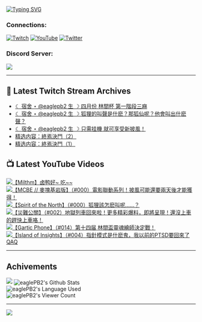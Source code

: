 <!--### Hello people, I'm EaglePB2 - The one who building something for fun 👋
Thank you for standby for this profile.   
The purpose of this profile is coming soon.   
You may come back later, as you wish if this readme.md is updated.   -->

<a href="https://git.io/typing-svg"><img src="https://readme-typing-svg.herokuapp.com?font=Fira+Code&duration=1000&pause=5000&vCenter=true&random=false&width=500&lines=%F0%9F%91%8B+Hello+Everyone%2C+I'm+EaglePB2.;%F0%9F%99%87+Thank+you+for+stopping+by+my+profile.+;%F0%9F%94%AD+%3D%3D%3D%3D+%F0%9F%94%AD;%F0%9F%91%8B+%E4%BD%A0%E5%A5%BD%EF%BC%8C%E6%AD%A1%E8%BF%8E%E4%BE%86%E5%88%B0%E6%88%91%E7%9A%84%E4%BB%A3%E7%A2%BC%E5%BA%AB%E3%80%82;%F0%9F%99%87+%E6%84%9F%E8%AC%9D%E5%89%8D%E4%BE%86%E5%8F%83%E8%A7%80%E5%B0%8F%E5%B1%8B+owo~" alt="Typing SVG" /></a>

### Connections:

[![Twitch](https://img.shields.io/badge/Twitch-9347FF?style=flat-square&logo=twitch&logoColor=white)](https://www.twitch.tv/eaglepb2)
[![YouTube](https://img.shields.io/badge/YouTube-%23FF0000.svg?style=flat-square&logo=YouTube&logoColor=white)](https://www.youtube.com/eaglepb2)
[![Twitter](https://img.shields.io/badge/Twitter-%231DA1F2.svg?style=flat-square&logo=Twitter&logoColor=white)](https://twitter.com/eaglepb2)

### Discord Server:

[![](https://invidget.switchblade.xyz/qKrub9b?theme=dark&language=ch)](https://discord.gg/qKrub9b)

---

## 👾 Latest Twitch Stream Archives
<!-- TWITCH:START -->
- [☾ 宿舍 ⋆ @eaglepb2 生 ☽ 四月份 林間杯 第一階段三麻](https://www.twitch.tv/videos/2421914896)
- [☾ 宿舍 ⋆ @eaglepb2 生 ☽ 狐狸的叫聲是什麽？那狐仙呢？他會叫出什麽聲？](https://www.twitch.tv/videos/2421738399)
- [☾ 宿舍 ⋆ @eaglepb2 生 ☽ 只需挂機 就可享受新披風！](https://www.twitch.tv/videos/2421116588)
- [精选内容：終焉決鬥（2）](https://www.twitch.tv/videos/2400633957)
- [精选内容：終焉決鬥（1）](https://www.twitch.tv/videos/2400633622)
<!-- TWITCH:END -->



## 📺 Latest YouTube Videos
<!-- YOUTUBE:START -->
<!-- YOUTUBE:END -->

<!-- BEGIN YOUTUBE-CARDS -->
<a href="https://www.youtube.com/watch?v=DCaGobJ_l-M">
  <picture>
    <source media="(prefers-color-scheme: dark)" srcset="https://ytcards.demolab.com/?id=DCaGobJ_l-M&title=%E3%80%90Milthm%E3%80%91%E5%8D%A4%E9%B8%AD%E5%A5%BD~+%E5%90%83~~&lang=zh&timestamp=1743668881&background_color=%230d1117&title_color=%23ffffff&stats_color=%23dedede&max_title_lines=1&width=250&border_radius=5&duration=418">
    <img src="https://ytcards.demolab.com/?id=DCaGobJ_l-M&title=%E3%80%90Milthm%E3%80%91%E5%8D%A4%E9%B8%AD%E5%A5%BD~+%E5%90%83~~&lang=zh&timestamp=1743668881&background_color=%23ffffff&title_color=%2324292f&stats_color=%2357606a&max_title_lines=1&width=250&border_radius=5&duration=418" alt="【Milthm】卤鸭好~ 吃~~" title="【Milthm】卤鸭好~ 吃~~">
  </picture>
</a>
<a href="https://www.youtube.com/watch?v=o50ih0y0cg8">
  <picture>
    <source media="(prefers-color-scheme: dark)" srcset="https://ytcards.demolab.com/?id=o50ih0y0cg8&title=%E3%80%90MCBE+%2F%2F+%E9%BA%A5%E5%A1%8A%E5%9F%BA%E5%B2%A9%E7%89%88%E3%80%91%EF%BC%88%23000%EF%BC%89%E9%9B%BB%E5%BD%B1%E8%81%AF%E5%8B%95%E7%B3%BB%E5%88%97%EF%BC%81%E6%8A%AB%E9%A2%A8%E5%8F%AF%E8%83%BD%E9%82%84%E8%A6%81%E5%85%A9%E5%A4%A9%E5%BE%8C%E6%89%8D%E8%83%BD%E7%8D%B2%E5%BE%97%EF%BC%81&lang=zh&timestamp=1743656682&background_color=%230d1117&title_color=%23ffffff&stats_color=%23dedede&max_title_lines=1&width=250&border_radius=5&duration=8621">
    <img src="https://ytcards.demolab.com/?id=o50ih0y0cg8&title=%E3%80%90MCBE+%2F%2F+%E9%BA%A5%E5%A1%8A%E5%9F%BA%E5%B2%A9%E7%89%88%E3%80%91%EF%BC%88%23000%EF%BC%89%E9%9B%BB%E5%BD%B1%E8%81%AF%E5%8B%95%E7%B3%BB%E5%88%97%EF%BC%81%E6%8A%AB%E9%A2%A8%E5%8F%AF%E8%83%BD%E9%82%84%E8%A6%81%E5%85%A9%E5%A4%A9%E5%BE%8C%E6%89%8D%E8%83%BD%E7%8D%B2%E5%BE%97%EF%BC%81&lang=zh&timestamp=1743656682&background_color=%23ffffff&title_color=%2324292f&stats_color=%2357606a&max_title_lines=1&width=250&border_radius=5&duration=8621" alt="【MCBE // 麥塊基岩版】（#000）電影聯動系列！披風可能還要兩天後才能獲得！" title="【MCBE // 麥塊基岩版】（#000）電影聯動系列！披風可能還要兩天後才能獲得！">
  </picture>
</a>
<a href="https://www.youtube.com/watch?v=4TiU1pcZR7s">
  <picture>
    <source media="(prefers-color-scheme: dark)" srcset="https://ytcards.demolab.com/?id=4TiU1pcZR7s&title=%E3%80%90Spirit+of+the+North%E3%80%91%EF%BC%88%23000%EF%BC%89%E7%8B%90%E7%8B%B8%E8%A9%B2%E6%80%8E%E9%BA%BD%E5%8F%AB%E5%91%A2%E2%80%A6%E2%80%A6%EF%BC%9F&lang=zh&timestamp=1743584870&background_color=%230d1117&title_color=%23ffffff&stats_color=%23dedede&max_title_lines=1&width=250&border_radius=5&duration=16611">
    <img src="https://ytcards.demolab.com/?id=4TiU1pcZR7s&title=%E3%80%90Spirit+of+the+North%E3%80%91%EF%BC%88%23000%EF%BC%89%E7%8B%90%E7%8B%B8%E8%A9%B2%E6%80%8E%E9%BA%BD%E5%8F%AB%E5%91%A2%E2%80%A6%E2%80%A6%EF%BC%9F&lang=zh&timestamp=1743584870&background_color=%23ffffff&title_color=%2324292f&stats_color=%2357606a&max_title_lines=1&width=250&border_radius=5&duration=16611" alt="【Spirit of the North】（#000）狐狸該怎麽叫呢……？" title="【Spirit of the North】（#000）狐狸該怎麽叫呢……？">
  </picture>
</a>
<a href="https://www.youtube.com/watch?v=TaKIiGYIBTY">
  <picture>
    <source media="(prefers-color-scheme: dark)" srcset="https://ytcards.demolab.com/?id=TaKIiGYIBTY&title=%E3%80%90%E7%81%BD%E9%9B%A3%E5%85%AC%E9%97%9C%E3%80%91%EF%BC%88%23002%EF%BC%89%E5%9C%B0%E7%8D%84%E5%88%97%E8%BB%8A%E5%9B%9E%E4%BE%86%E5%95%A6%EF%BC%81%E6%9B%B4%E5%A4%9A%E7%B2%BE%E5%BD%A9%E7%88%86%E6%96%99%EF%BC%8C%E5%8D%B3%E5%B0%87%E5%91%88%E7%8F%BE%EF%BC%81%E9%82%84%E6%B2%92%E4%B8%8A%E8%BB%8A%E7%9A%84%E8%B6%95%E5%BF%AB%E4%B8%8A%E8%BB%8A%E5%92%AF%EF%BC%81&lang=zh&timestamp=1743398450&background_color=%230d1117&title_color=%23ffffff&stats_color=%23dedede&max_title_lines=1&width=250&border_radius=5&duration=17902">
    <img src="https://ytcards.demolab.com/?id=TaKIiGYIBTY&title=%E3%80%90%E7%81%BD%E9%9B%A3%E5%85%AC%E9%97%9C%E3%80%91%EF%BC%88%23002%EF%BC%89%E5%9C%B0%E7%8D%84%E5%88%97%E8%BB%8A%E5%9B%9E%E4%BE%86%E5%95%A6%EF%BC%81%E6%9B%B4%E5%A4%9A%E7%B2%BE%E5%BD%A9%E7%88%86%E6%96%99%EF%BC%8C%E5%8D%B3%E5%B0%87%E5%91%88%E7%8F%BE%EF%BC%81%E9%82%84%E6%B2%92%E4%B8%8A%E8%BB%8A%E7%9A%84%E8%B6%95%E5%BF%AB%E4%B8%8A%E8%BB%8A%E5%92%AF%EF%BC%81&lang=zh&timestamp=1743398450&background_color=%23ffffff&title_color=%2324292f&stats_color=%2357606a&max_title_lines=1&width=250&border_radius=5&duration=17902" alt="【災難公關】（#002）地獄列車回來啦！更多精彩爆料，即將呈現！還沒上車的趕快上車咯！" title="【災難公關】（#002）地獄列車回來啦！更多精彩爆料，即將呈現！還沒上車的趕快上車咯！">
  </picture>
</a>
<a href="https://www.youtube.com/watch?v=qhgzVW9IXwM">
  <picture>
    <source media="(prefers-color-scheme: dark)" srcset="https://ytcards.demolab.com/?id=qhgzVW9IXwM&title=%E3%80%90Gartic+Phone%E3%80%91%EF%BC%88%23014%EF%BC%89%E7%AC%AC%E5%8D%81%E5%9B%9B%E5%B1%8A+%E6%9E%97%E9%96%93%E7%9B%83%E9%9D%88%E9%AD%82%E7%B9%AA%E5%B8%AB%E6%B1%BA%E5%AE%9A%E6%88%B0%EF%BC%81&lang=zh&timestamp=1743346335&background_color=%230d1117&title_color=%23ffffff&stats_color=%23dedede&max_title_lines=1&width=250&border_radius=5&duration=10885">
    <img src="https://ytcards.demolab.com/?id=qhgzVW9IXwM&title=%E3%80%90Gartic+Phone%E3%80%91%EF%BC%88%23014%EF%BC%89%E7%AC%AC%E5%8D%81%E5%9B%9B%E5%B1%8A+%E6%9E%97%E9%96%93%E7%9B%83%E9%9D%88%E9%AD%82%E7%B9%AA%E5%B8%AB%E6%B1%BA%E5%AE%9A%E6%88%B0%EF%BC%81&lang=zh&timestamp=1743346335&background_color=%23ffffff&title_color=%2324292f&stats_color=%2357606a&max_title_lines=1&width=250&border_radius=5&duration=10885" alt="【Gartic Phone】（#014）第十四届 林間盃靈魂繪師決定戰！" title="【Gartic Phone】（#014）第十四届 林間盃靈魂繪師決定戰！">
  </picture>
</a>
<a href="https://www.youtube.com/watch?v=2m5irjS4V48">
  <picture>
    <source media="(prefers-color-scheme: dark)" srcset="https://ytcards.demolab.com/?id=2m5irjS4V48&title=%E3%80%90Island+of+Insights%E3%80%91%EF%BC%88%23004%EF%BC%89%E6%8C%87%E9%87%9D%E6%A8%A1%E5%BC%8F%E6%98%AF%E4%BB%80%E9%BA%BD%E9%AC%BC%EF%BC%8C%E6%88%91%E4%BB%A5%E5%89%8D%E7%9A%84PTSD%E8%A6%81%E5%9B%9E%E4%BE%86%E4%BA%86QAQ&lang=zh&timestamp=1743312910&background_color=%230d1117&title_color=%23ffffff&stats_color=%23dedede&max_title_lines=1&width=250&border_radius=5&duration=13401">
    <img src="https://ytcards.demolab.com/?id=2m5irjS4V48&title=%E3%80%90Island+of+Insights%E3%80%91%EF%BC%88%23004%EF%BC%89%E6%8C%87%E9%87%9D%E6%A8%A1%E5%BC%8F%E6%98%AF%E4%BB%80%E9%BA%BD%E9%AC%BC%EF%BC%8C%E6%88%91%E4%BB%A5%E5%89%8D%E7%9A%84PTSD%E8%A6%81%E5%9B%9E%E4%BE%86%E4%BA%86QAQ&lang=zh&timestamp=1743312910&background_color=%23ffffff&title_color=%2324292f&stats_color=%2357606a&max_title_lines=1&width=250&border_radius=5&duration=13401" alt="【Island of Insights】（#004）指針模式是什麽鬼，我以前的PTSD要回來了QAQ" title="【Island of Insights】（#004）指針模式是什麽鬼，我以前的PTSD要回來了QAQ">
  </picture>
</a>
<!-- END YOUTUBE-CARDS -->

---

## Achivements
[![](https://github-profile-trophy.vercel.app/?username=eaglepb2&theme=monokai&no-bg=true&&title=Repositories,Issues,Commit,MultiLanguage)](https://github.com/anuraghazra/github-readme-stats)
<img align="center" alt="eaglePB2's Github Stats" src="https://github-readme-stats.vercel.app/api?username=eaglePB2&show_icons=true&hide_border=true&theme=merko" />
<br>
<img align="center" alt="eaglePB2's Language Used" src="https://github-readme-stats.vercel.app/api/top-langs/?username=eaglePB2&show_icons=true&hide_border=true&theme=merko&layout=compact&langs_count=8" />
<br>
<img align="center" alt="eaglePB2's Viewer Count" src="https://visitcount.itsvg.in/api?id=eaglepb2&label=Profile%20Views&color=3&icon=5&pretty=true" />

<hr>

<!-- RANDOMQUOTE:START -->
![](https://quotes-github-readme.vercel.app/api?type=horizontal&theme=merko)
<!-- RANDOMQUOTE:END -->


<!--
       _____   _   _   _____       _____   _   _   ____   
      |_   _| | | | | |  ___|     |  ___| | \ | | |  _  \  
        | |   | |_| | | |___      | |___  |  \| | | | | | 
        | |   |  _  | |  ___|     |  ___| |     | | | | | 
        | |   | | | | | |___      | |___  | |\  | | |_| | 
        |_|   |_| |_| |_____|     |_____| |_| \_| |____ / 
      
-->
